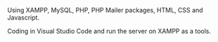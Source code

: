 Using XAMPP, MySQL, PHP, PHP Mailer packages, HTML, CSS and Javascript.

Coding in Visual Studio Code and run the server on XAMPP as a tools.
